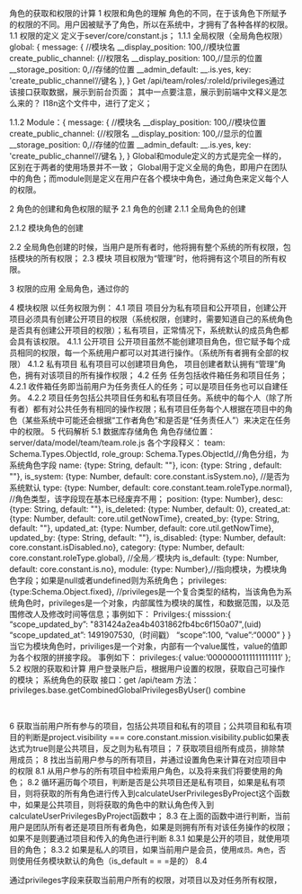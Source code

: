 <!-- TITLE: First File -->
<!-- SUBTITLE: A quick summary of First File -->

角色的获取和权限的计算
1	权限和角色的理解
角色的不同，在于该角色下所赋予的权限的不同。用户因被赋予了角色，所以在系统中，才拥有了各种各样的权限。
1.1 权限的定义
定义于sever/core/constant.js；
1.1.1	全局权限（全局角色权限）
global: {
            	message: { //模块名
                	__display_position: 100,//模块位置
                	create_public_channel: {//权限名
                    __display_position: 100,//显示的位置
                    __storage_position: 0,//存储的位置
                    __admin_default: __.is.yes,
                    key: 'create_public_channel’//键名
                },
			}
	Get /api/team/roles/:roleId/privileges通过该接口获取数据，展示到前台页面；
其中一点要注意，展示到前端中文释义是怎么来的？
I18n这个文件中，进行了定义；

1.1.2	Module：{
message: { //模块名
                	__display_position: 100,//模块位置
                	create_public_channel: {//权限名
                    __display_position: 100,//显示的位置
                    __storage_position: 0,//存储的位置
                    __admin_default: __.is.yes,
                    key: 'create_public_channel’//键名
                },
}
Global和module定义的方式是完全一样的，区别在于两者的使用场景并不一致；
Global用于定义全局的角色，即用户在团队中的角色；而module则是定义在用户在各个模块中角色，通过角色来定义每个人的权限。

2	角色的创建和角色权限的赋予
2.1	角色的创建
2.1.1	全局角色的创建
 
2.1.2	模块角色的创建
 
2.2	全局角色创建的时候，当用户是所有者时，他将拥有整个系统的所有权限，包括模块的所有权限；
2.3	模块 项目权限为“管理”时，他将拥有这个项目的所有权限。

3	权限的应用
全局角色，通过你的

4	模块权限
以任务权限为例：
4.1	项目
项目分为私有项目和公开项目，创建公开项目必须具有创建公开项目的权限（系统权限，创建时，需要知道自己的系统角色是否具有创建公开项目的权限）；私有项目，正常情况下，系统默认的成员角色都会具有该权限。
4.1.1	公开项目
公开项目虽然不能创建项目角色，但它赋予每个成员相同的权限，每一个系统用户都可以对其进行操作。（系统所有者拥有全部的权限）
4.1.2	私有项目
私有项目可以创建项目角色， 项目创建者默认拥有“管理”角色，拥有对该项目的所有操作权限；
4.2	任务
任务包括收件箱任务和项目任务；
4.2.1	收件箱任务即当前用户为任务责任人的任务；可以是项目任务也可以自建任务。
4.2.2	项目任务包括公共项目任务和私有项目任务。系统中的每个人（除了所有者）都有对公共任务有相同的操作权限；私有项目任务每个人根据在项目中的角色（某些系统中可能还会根据“工作者角色”和是否是“任务责任人”）来决定在任务中的权限。
5	代码解析
5.1	数据库存储角色
角色存储位置：server/data/model/team/team.role.js
各个字段释义：
team: Schema.Types.ObjectId,
        	role_group: Schema.Types.ObjectId,//角色分组，为系统角色字段
        	name: {type: String, default: ""},
        	icon: {type: String , default: ""},
        	is_system: {type: Number, default: core.constant.isSystem.no}, //是否为系统默认
type: {type: Number, default: core.constant.team.roleType.normal}, //角色类型，该字段现在基本已经废弃不用；
        	position: {type: Number},
        	desc: {type: String, default: ""},
        	is_deleted: {type: Number, default: 0},
        	created_at: {type: Number, default: core.util.getNowTime},
        	created_by: {type: String, default: ""},
        	updated_at: {type: Number, default: core.util.getNowTime},
        	updated_by: {type: String, default: ""},
        	is_disabled: {type: Number, default: core.constant.isDisabled.no},
        	category: {type: Number, default: core.constant.roleType.global}, //全局／模块内
        	is_default: {type: Number, default: core.constant.is.no},
        	module: {type: Number},//指向模块，为模块角色字段；如果是null或者undefined则为系统角色；
			privileges: {type:Schema.Object.fixed},
//privileges是一个复合类型的结构，当该角色为系统角色时，privileges是一个对象，内部属性为模块的属性，和数据范围，以及范围修改人及修改时间等信息；事例如下：
Privilges:{
misssion:{
“scope_updated_by”: "831424a2ea4b4031862fb4bc6f150a07",(uid)
“scope_updated_at”: 1491907530,（时间戳）
“scope”:100,
“value”:“0000”
}
}
当它为模块角色时，priviliges是一个对象，内部有一个value属性，value的值即为各个权限的拼接字段。
事例如下：
	privileges:{
		value:’0000000111111111111’
};
5.2	权限的获取和计算
用户登录账户后，根据用户设置的权限，获取自己可操作的模块；
系统角色的获取
接口：get /api/team
方法：privileges.base.getCombinedGlobalPrivilegesByUser()
combine

 
 








6	获取当前用户所有参与的项目，包括公共项目和私有的项目；公共项目和私有项目的判断是project.visibility === core.constant.mission.visibility.public如果表达式为true则是公共项目，反之则为私有项目；
7	获取项目组所有成员，排除禁用成员；
8	找出当前用户参与的所有项目，并通过设置角色来计算在对应项目中的权限
8.1	从用户参与的所有项目中检索用户角色，以及将来我们将要使用的角色；
8.2	循环遍历每个项目，判断是否是公共项目还是私有项目，如果是私有项目，则将获取的所有角色进行传入到calculateUserPrivilegesByProject这个函数中，如果是公共项目，则将获取的角色中的默认角色传入到calculateUserPrivilegesByProject函数中；
8.3	在上面的函数中进行判断，当前用户是团队所有者还是项目所有者角色，如果是则拥有所有对该任务操作的权限；如果不是则要通过项目和传入的角色进行判断
8.3.1	如果是公开的项目，就使用项目的角色；
8.3.2	如果是私人的项目，如果当前用户是会员，使用`成员。角色`，否则使用任务模块默认的角色（is_default = = =是的）
8.4	

通过privileges字段来获取当前用户所有的权限，对项目以及对任务所有权限，
